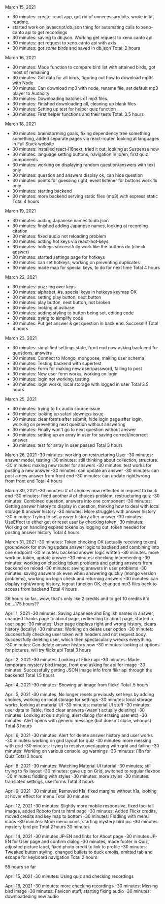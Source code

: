 March 15, 2021

- 30 minutes: create-react app, got rid of unnecessary bits. wrote inital readme.
- started work on javascript/db.json thing for automating calls to xeno-canto api to get recordings
- 30 minutes: saving to db.json. Working get request to xeno.canto api.
- 30 minutes: get request to xeno.canto api with axis
- 30 minutes: got _some_ birds and saved in db.json
  Total: 2 hours

March 16, 2021

- 30 minutes: Made function to compare bird list with attained birds, got most of remaining
- 30 minutes: Got data for all birds, figuring out how to download mp3s with Node
- 30 minutes: Can download mp3 with node, rename file, set default mp3 player to Audacity
- 30 minutes: Downloading batches of mp3 files.
- 30 minutes: Finished downloading all, cleaning up blank files
- 30 minutes: Setting up test for helper quiz function
- 30 minutes: First helper functions and their tests
  Total: 3.5 hours

March 18, 2021

- 30 minutes: brainstorming goals, fixing dependency tree something something, added separate pages via react-router, looking at languages in Full Stack website
- 30 minutes: installed react-i18next, tried it out, looking at Suspense now
- 30 minutes: language setting buttons, navigation in jp/en, first quiz components
- 30 minutes: working on displaying random question/answers with text only
- 30 minutes: question and answers display ok, can hide question
- 30 minutes: points for guessing right, event listener for buttons work 1x only
- 30 minutes: starting backend
- 30 minutes: more backend serving static files (mp3) with express.static
  Total 4 hours

March 19, 2021

- 30 minutes: adding Japanese names to db.json
- 30 minutes: finished adding Japanese names, looking at recording citation
- 30 minutes: fixed audio not reloading problem
- 30 minutes: adding hot keys via react-hot-keys
- 30 minutes: hotkeys successfully work like the buttons do (check answer)
- 30 minutes: started settings page for hotkeys
- 30 minutes: can set hotkeys, working on preventing duplicates
- 30 minutes: made map for special keys, to do for next time
  Total 4 hours

March 22, 2021

- 30 minutes: puzzling over keys
- 30 minutes: alphabet, #s, special keys in hotkeys keymap OK
- 30 minutes: setting play button, next button
- 30 minutes: play button, next button, not broken
- 30 minutes: looking at avibase
- 30 minutes: adding styling to button being set, editing code
- 30 minutes: trying to simplify code
- 30 minutes: Put get answer & get question in back end. Success!!!
  Total 4 hours

March 23, 2021

- 30 minutes: simplified settings state, front end now asking back end for questions, answers
- 30 minutes: Connect to Mongo, mongoose, making user schema
- 30 minutes: Testing backend with supertest
- 30 minutes: Form for making new user/password, failing to post
- 30 minutes: New user form works, working on login
- 30 minutes: login not working, testing
- 30 minutes: login works, local storage with logged in user
  Total 3.5 hours

March 25, 2021

- 30 minutes: trying to fix audio source issue
- 30 minutes: looking up safari slowness issue
- 30 minutes: clear forms after submit, hide login page after login, working on preventing next question without answering
- 30 minutes: Finally won't go to next question without answer
- 30 minutes: setting up an array in user for saving correct/incorrect answer
- 30 minutes: test for array in user passed
  Total 3 hours

March 26, 2021
-30 minutes: working on restructuring User
-30 minutes: answer model, testing
-30 minutes: still thinking about collection, structure.
-30 minutes: making new router for answers
-30 minutes: test works for posting a new answer
-30 minutes: can update an answer
-30 minutes: can post a new answer from front end
-30 minutes: can update right/wrong from front end
Total 4 hours

March 30, 2021
-30 minutes: # of choices now reflected in request to back end
-30 minutes: fixed another # of choices problem, restructuring quiz
-30 minutes: Combined question, answers into one component
-30 minutes: Getting answer history to display in question, thinking how to deal with local storage & answer history
-30 minutes: More struggles with answer history
-30 minutes: Trying to set answer history after answer
-30 minutes: UseEffect to either get or reset user by checking token
-30 minutes: Working on handling expired tokens by logging out, token needed for posting answer history
Total 4 hours

March 31, 2021
-30 minutes: Token checking OK (actually receiving token), groundwork for moving update answer logic to backend and combining into one endpoint
-30 minutes: backend answer logic written
-30 minutes: more work on token, update answer
-30 minutes: checking incrementing
-30 minutes: working on checking token problems and getting answers from backend on reload
-30 minutes: saving answers in user problems
-30 minutes: saving answers ok even when answering quickly (mongo version problems), working on login check and returning answers
-30 minutes: can display right/wrong history, logout function OK, changed mp3 files back to access from backend
Total 4 hours

36 hours so far...wow, that's only like 2 credits and to get 10 credits it'd be....175 hours??

April 1, 2021
-30 minutes: Saving Japanese and English names in answer, changed thanks page to about page, redirecting to about page, started a user page
-30 minutes: User page displays right and wrong history, clears history (locally)
-30 minutes: Working on delete user option
-30 minutes: Successfully checking user token with headers and not request.body. Successfully deleting user, which then spectacularly wrecks everything.
-30 minutes: Can delete answer history now
-30 minutes: looking at options for pictures, will try flickr api
Total 3 hours

April 2, 2021
-30 minutes: Looking at Flickr api
-30 minutes: Made temporary mystery bird image, front end asking for api for image
-30 minutes: Successfully getting JSON image info from flikr api through the backend!
Total 1.5 hours

April 4, 2021
-30 minutes: Showing an image from flickr!
Total .5 hours

April 5, 2021
-30 minutes: No longer resets previously set keys by adding choices, working on local storage for settings
-30 minutes: local storage works, looking at material UI
-30 minutes: material UI stuff
-30 minutes: user data to Table, fixed clear answers (wasn't actually deleting)
-30 minutes: Looking at quiz styling, alert dialog (for erasing user etc)
-30 minutes: Alert opens with generic message (but doesn't close, whoops)
Total 3 hours

April 6, 2021
-30 minutes: Alert for delete answer history and user works
-30 minutes: working on grid layout for quiz
-30 minutes: more messing with grid
-30 minutes: trying to resolve overlapping with grid and failing
-30 minutes: Working on various console log warnings
-30 minutes: i18n for Quiz
Total 3 hours

April 8. 2021
-30 minutes: Watching Material UI tutorial
-30 minutes; still trying to fix layout
-30 minutes: gave up on Grid, switched to regular flexbox
-30 minutes: fiddling with styles
-30 minutes: more styles
-30 minutes: translated settings, userforms
Total 3 hours

April 9, 2021
-30 minutes: Removed h1s, fixed margins without h1s, looking at hover effect for menu
Total 30 minutes

April 12, 2021
-30 minutes: Slightly more mobile responsive, fixed too-tall images, added Roboto font to html page
-30 minutes: Added Flickr credits, moved credits and key map to bottom
-30 minutes: Fiddling with menu icons
-30 minutes: More menu icons, starting mystery bird pic
-30 minutes: mystery bird pic
Total 2 hours 30 minutes

April 14, 2021
-30 minutes JP-EN and links for About page
-30 minutes JP-EN for User page and confirm dialog
-30 minutes, made footer in Quiz, adjusted picture label, fixed photo credit to link to profile
-30 minutes: Tweaked button styling, changed bullets to duck emojis, omitted tab and escape for keyboard navigation
Total 2 hours

55 hours so far

April 15, 2021
-30 minutes: Using quiz and checking recordings

April 16, 2021
-30 minutes: more checking recordings
-30 minutes: Missing bird image
-30 minutes: Favicon stuff, starting fixing audio
-30 minutes: downloadeding new audio
